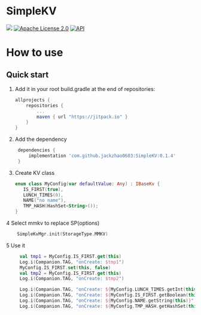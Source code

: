 # SimpleKV

[![](https://jitpack.io/v/jackzhao0603/SimpleKV.svg)](https://jitpack.io/#jackzhao0603/SimpleKV)
[![Apache License 2.0][1]][2]
[![API][3]][4]

# How to use

## Quick start

1. Add it in your root build.gradle at the end of repositories:
    ```gradle
    allprojects {
        repositories {
            ...
            maven { url "https://jitpack.io" }
        }
    }
    ```
2. Add the dependency
    ```gradle
     dependencies {
	     implementation 'com.github.jackzhao0603:SimpleKV:0.1.4'
	 }
    ```
3. Create KV class
    ```kotlin
    enum class MyConfig(var defaultValue: Any) : IBaseKv {
       IS_FIRST(true),
       LUNCH_TIMES(0), 
       NAME("no name"), 
       TMP_HASH(HashSet<String>());
    }
    ```
4 Select mmkv to replace SP(options)
   ```kotlin
       SimpleKvMgr.init(StorageType.MMKV)
   ```

5 Use it
   ```kotlin
        val tmp1 = MyConfig.IS_FIRST.get(this)
        Log.i(Companion.TAG, "onCreate: $tmp1")
        MyConfig.IS_FIRST.set(this, false)
        val tmp2 = MyConfig.IS_FIRST.get(this)
        Log.i(Companion.TAG, "onCreate: $tmp2")

        Log.i(Companion.TAG, "onCreate: ${MyConfig.LUNCH_TIMES.getInt(this)}")
        Log.i(Companion.TAG, "onCreate: ${MyConfig.IS_FIRST.getBoolean(this)}")
        Log.i(Companion.TAG, "onCreate: ${MyConfig.NAME.getString(this)}")
        Log.i(Companion.TAG, "onCreate: ${MyConfig.TMP_HASH.getHashSet(this)}")
   ```

[1]:https://img.shields.io/:License-Apache%202.0-blue.svg

[2]:https://www.apache.org/licenses/LICENSE-2.0.html

[3]:https://img.shields.io/badge/API-14%2B-red.svg?style=flat

[4]:https://android-arsenal.com/api?level=16